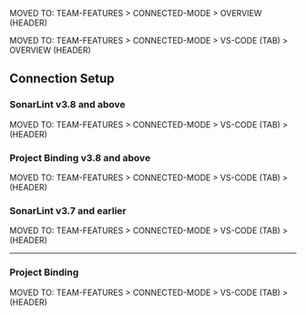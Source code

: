 MOVED TO: TEAM-FEATURES > CONNECTED-MODE > OVERVIEW (HEADER)

MOVED TO: TEAM-FEATURES > CONNECTED-MODE > VS-CODE (TAB) > OVERVIEW (HEADER)

## Connection Setup

### SonarLint v3.8 and above

MOVED TO: TEAM-FEATURES > CONNECTED-MODE > VS-CODE (TAB) > (HEADER)

### Project Binding v3.8 and above

MOVED TO: TEAM-FEATURES > CONNECTED-MODE > VS-CODE (TAB) > (HEADER)

### SonarLint v3.7 and earlier

MOVED TO: TEAM-FEATURES > CONNECTED-MODE > VS-CODE (TAB) > (HEADER)
__________________________________

### Project Binding

MOVED TO: TEAM-FEATURES > CONNECTED-MODE > VS-CODE (TAB) > (HEADER)